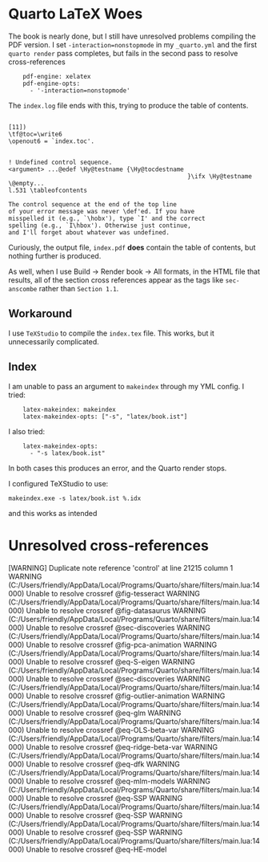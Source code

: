 # Quarto LaTeX Woes

The book is nearly done, but I still have unresolved problems compiling the PDF version.
I set `-interaction=nonstopmode` in my `_quarto.yml` and the first `quarto render` pass completes,
but fails in the second pass to resolve cross-references

```
    pdf-engine: xelatex
    pdf-engine-opts:
      - '-interaction=nonstopmode'
```

The `index.log` file ends with this, trying to produce the table of contents.

```

[11])
\tf@toc=\write6
\openout6 = `index.toc'.


! Undefined control sequence.
<argument> ...@edef \Hy@testname {\Hy@tocdestname 
                                                  }\ifx \Hy@testname \@empty...
l.531 \tableofcontents
                      
The control sequence at the end of the top line
of your error message was never \def'ed. If you have
misspelled it (e.g., `\hobx'), type `I' and the correct
spelling (e.g., `I\hbox'). Otherwise just continue,
and I'll forget about whatever was undefined.
```

Curiously, the output file, `index.pdf` **does** contain the table of contents, but nothing further is produced.

As well, when I use Build -> Render book -> All formats, in the HTML file that results, all of the section cross references
appear as the tags like `sec-anscombe` rather than `Section 1.1`.

## Workaround

I use `TeXStudio` to compile the `index.tex` file. This works, but it unnecessarily complicated.

## Index

I am unable to pass an argument to `makeindex` through my YML config. I tried:

```
    latex-makeindex: makeindex
    latex-makeindex-opts: ["-s", "latex/book.ist"]
 ```

I also tried:

```
    latex-makeindex-opts:
      - "-s latex/book.ist"
```

In both cases this produces an error, and the Quarto render stops.

I configured TeXStudio to use:

```
makeindex.exe -s latex/book.ist %.idx
```

and this works as intended

# Unresolved cross-references

[WARNING] Duplicate note reference 'control' at line 21215 column 1
WARNING (C:/Users/friendly/AppData/Local/Programs/Quarto/share/filters/main.lua:14000) Unable to resolve crossref @fig-tesseract
WARNING (C:/Users/friendly/AppData/Local/Programs/Quarto/share/filters/main.lua:14000) Unable to resolve crossref @fig-datasaurus
WARNING (C:/Users/friendly/AppData/Local/Programs/Quarto/share/filters/main.lua:14000) Unable to resolve crossref @sec-discoveries
WARNING (C:/Users/friendly/AppData/Local/Programs/Quarto/share/filters/main.lua:14000) Unable to resolve crossref @fig-pca-animation
WARNING (C:/Users/friendly/AppData/Local/Programs/Quarto/share/filters/main.lua:14000) Unable to resolve crossref @eq-S-eigen
WARNING (C:/Users/friendly/AppData/Local/Programs/Quarto/share/filters/main.lua:14000) Unable to resolve crossref @sec-discoveries
WARNING (C:/Users/friendly/AppData/Local/Programs/Quarto/share/filters/main.lua:14000) Unable to resolve crossref @fig-outlier-animation
WARNING (C:/Users/friendly/AppData/Local/Programs/Quarto/share/filters/main.lua:14000) Unable to resolve crossref @eq-glm
WARNING (C:/Users/friendly/AppData/Local/Programs/Quarto/share/filters/main.lua:14000) Unable to resolve crossref @eq-OLS-beta-var
WARNING (C:/Users/friendly/AppData/Local/Programs/Quarto/share/filters/main.lua:14000) Unable to resolve crossref @eq-ridge-beta-var
WARNING (C:/Users/friendly/AppData/Local/Programs/Quarto/share/filters/main.lua:14000) Unable to resolve crossref @eq-dfk
WARNING (C:/Users/friendly/AppData/Local/Programs/Quarto/share/filters/main.lua:14000) Unable to resolve crossref @eq-mlm-models
WARNING (C:/Users/friendly/AppData/Local/Programs/Quarto/share/filters/main.lua:14000) Unable to resolve crossref @eq-SSP
WARNING (C:/Users/friendly/AppData/Local/Programs/Quarto/share/filters/main.lua:14000) Unable to resolve crossref @eq-SSP
WARNING (C:/Users/friendly/AppData/Local/Programs/Quarto/share/filters/main.lua:14000) Unable to resolve crossref @eq-SSP
WARNING (C:/Users/friendly/AppData/Local/Programs/Quarto/share/filters/main.lua:14000) Unable to resolve crossref @eq-HE-model
